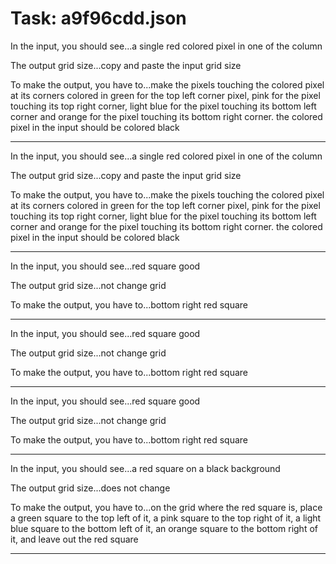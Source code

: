 # Task: a9f96cdd.json

In the input, you should see...a single red colored pixel in one of the column

The output grid size...copy and paste the input grid size

To make the output, you have to...make the pixels touching the colored pixel at its corners colored in green for the top left corner pixel, pink for the pixel touching its top right corner, light blue for the pixel touching its bottom left corner and orange for the pixel touching its bottom right corner. the colored pixel in the input should be colored black

---

In the input, you should see...a single red colored pixel in one of the column

The output grid size...copy and paste the input grid size

To make the output, you have to...make the pixels touching the colored pixel at its corners colored in green for the top left corner pixel, pink for the pixel touching its top right corner, light blue for the pixel touching its bottom left corner and orange for the pixel touching its bottom right corner. the colored pixel in the input should be colored black

---

In the input, you should see...red square good

The output grid size...not change grid

To make the output, you have to...bottom right red square

---

In the input, you should see...red square good

The output grid size...not change grid

To make the output, you have to...bottom right red square

---

In the input, you should see...red square good

The output grid size...not change grid

To make the output, you have to...bottom right red square

---

In the input, you should see...a red square on a black background

The output grid size...does not change

To make the output, you have to...on the grid where the red square is, place a green square to the top left of it, a pink square to the top right of it, a light blue square to the bottom left of it, an orange square to the bottom right of it, and leave out the red square

---

